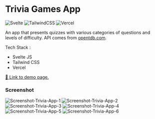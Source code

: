 # Trivia Games App

![Svelte](https://img.shields.io/badge/svelte-%23f1413d.svg?style=for-the-badge&logo=svelte&logoColor=white)
![TailwindCSS](https://img.shields.io/badge/tailwindcss-%2338B2AC.svg?style=for-the-badge&logo=tailwind-css&logoColor=white)
![Vercel](https://img.shields.io/badge/vercel-%23000000.svg?style=for-the-badge&logo=vercel&logoColor=white)

An app that presents quizzes with various categories of questions and levels of difficulty. API comes from [opentdb.com](https://opentdb.com/api_config.php).

Tech Stack :
- Svelte JS
- Tailwind CSS
- Vercel

[:link: Link to demo page.](https://trivia-games-lovat.vercel.app)

### Screenshot 
![Screenshot-Trivia-App-1](https://user-images.githubusercontent.com/76164968/177900820-a5c3bbe0-96ac-4212-ab94-8cf9da224fa0.PNG)
![Screenshot-Trivia-App-2](https://user-images.githubusercontent.com/76164968/177900839-60c89eaa-6a3a-4bc8-ba0d-d456a9bf0785.PNG)
![Screenshot-Trivia-App-3](https://user-images.githubusercontent.com/76164968/177900861-22f4d297-ac46-4c13-bb2a-407b5adec3ac.PNG)
![Screenshot-Trivia-App-4](https://user-images.githubusercontent.com/76164968/177900876-12ba4d62-4cec-450d-956e-a6cdb4c23f8c.PNG)
![Screenshot-Trivia-App-5](https://user-images.githubusercontent.com/76164968/177900893-df39228e-79b7-489e-b7e3-c3f74c372874.PNG)
![Screenshot-Trivia-App-6](https://user-images.githubusercontent.com/76164968/177900906-cd49876e-1af9-43ad-b94f-d420cd8bede8.PNG)
